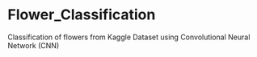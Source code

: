 # Flower_Classification
Classification of flowers from Kaggle Dataset using Convolutional Neural Network (CNN)
